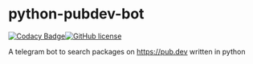 # python-pubdev-bot 
[![Codacy Badge](https://app.codacy.com/project/badge/Grade/4e17a880cb6243388bbf83de1c82f7a5)](https://www.codacy.com/gh/Yash-Garg/python-pubdev-bot/dashboard?utm_source=github.com&amp;utm_medium=referral&amp;utm_content=Yash-Garg/python-pubdev-bot&amp;utm_campaign=Badge_Grade)[![GitHub license](https://img.shields.io/github/license/Yash-Garg/python-pubdev-bot)](https://github.com/Yash-Garg/python-pubdev-bot/blob/master/LICENSE)


A telegram bot to search packages on https://pub.dev written in python
